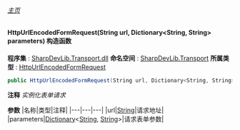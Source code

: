###### [主页](./Index.md "主页")
#### HttpUrlEncodedFormRequest(String url, Dictionary\<String, String\> parameters) 构造函数
**程序集** : [SharpDevLib.Transport.dll](./SharpDevLib.Transport.assembly.md "SharpDevLib.Transport.dll")
**命名空间** : [SharpDevLib.Transport](./SharpDevLib.Transport.namespace.md "SharpDevLib.Transport")
**所属类型** : [HttpUrlEncodedFormRequest](./SharpDevLib.Transport.HttpUrlEncodedFormRequest.md "HttpUrlEncodedFormRequest")
``` csharp
public HttpUrlEncodedFormRequest(String url, Dictionary<String, String> parameters)
```
**注释**
*实例化表单请求*

**参数**
|名称|类型|注释|
|---|---|---|
|url|[String](https://learn.microsoft.com/en-us/dotnet/api/system.string "String")|请求地址|
|parameters|[Dictionary](https://learn.microsoft.com/en-us/dotnet/api/system.collections.generic.dictionary-2 "Dictionary")\<[String](https://learn.microsoft.com/en-us/dotnet/api/system.string "String"), [String](https://learn.microsoft.com/en-us/dotnet/api/system.string "String")\>|请求表单参数|

